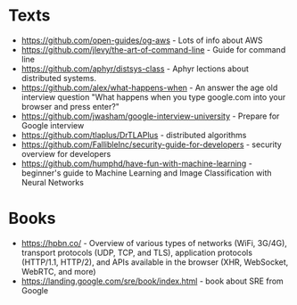 # Texts

- https://github.com/open-guides/og-aws - Lots of info about AWS
- https://github.com/jlevy/the-art-of-command-line - Guide for command line
- https://github.com/aphyr/distsys-class - Aphyr lections about distributed systems.
- https://github.com/alex/what-happens-when - An answer the age old interview question "What happens when you type google.com into your browser and press enter?"
- https://github.com/jwasham/google-interview-university - Prepare for Google interview
- https://github.com/tlaplus/DrTLAPlus - distributed algorithms
- https://github.com/FallibleInc/security-guide-for-developers - security overview for developers
- https://github.com/humphd/have-fun-with-machine-learning - beginner's guide to Machine Learning and Image Classification with Neural Networks

# Books
- https://hpbn.co/ - Overview of various types of networks (WiFi, 3G/4G), transport protocols (UDP, TCP, and TLS), application protocols (HTTP/1.1, HTTP/2), and APIs available in the browser (XHR, WebSocket, WebRTC, and more)
- https://landing.google.com/sre/book/index.html - book about SRE from Google
